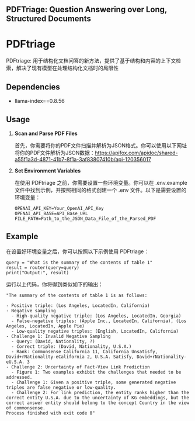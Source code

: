 ## PDFTriage: Question Answering over Long, Structured Documents

# PDFtriage

PDFtriage: 用于结构化文档问答的新方法，提供了基于结构和内容的上下文检索，解决了现有模型在处理结构化文档时的局限性

## Dependencies

- llama-index==0.8.56

## Usage

1. **Scan and Parse PDF Files**

   首先，你需要将你的PDF文件扫描并解析为JSON格式。你可以使用以下网址将你的PDF文件解析为JSON数据：https://apifox.com/apidoc/shared-a55f1a3d-4871-41b7-8f1a-3af83807410b/api-120356017

2. **Set Environment Variables**

   在使用 PDFtriage 之前，你需要设置一些环境变量。你可以在 .env.example 文件中找到示例，并按照相同的格式创建一个 .env 文件。以下是需要设置的环境变量：

   ```plaintext
   OPENAI_API_KEY=Your_OpenAI_API_Key
   OPENAI_API_BASE=API_Base_URL
   FILE_PATH=Path_to_the_JSON_Data_File_of_the_Parsed_PDF
## Example

在设置好环境变量之后，你可以按照以下示例使用 PDFtriage：
``` plaintext
query = "What is the summary of the contents of table 1"
result = router(query=query)
print("Output:", result)  
```

运行以上代码，你将得到类似如下的输出：
``` plaintext
"The summary of the contents of table 1 is as follows:

- Positive triple: (Los Angeles, LocatedIn, California)
- Negative sampling
  - High-quality negative triple: (Los Angeles, LocatedIn, Georgia)
  - False-negative triples: (Apple Inc., LocatedIn, California), (Los Angeles, LocatedIn, Apple Pie)
  - Low-quality negative triples: (English, LocatedIn, California)
- Challenge 1: Invalid Negative Sampling
  - Query: (David, Nationality, ?)
  - Correct triple: (David, Nationality, U.S.A.)
  - Rank: Commonsense California 11, California Unsatisfy, David+rNationality-eCalifornia 2, U.S.A. Satisfy, David+rNationality-eU.S.A. 3
- Challenge 2: Uncertainty of Fact-View Link Prediction
  - Figure 1: Two examples exhibit the challenges that needed to be addressed.
  - Challenge 1: Given a positive triple, some generated negative triples are false negative or low-quality.
  - Challenge 2: For link prediction, the entity ranks higher than the correct entity U.S.A. due to the uncertainty of KG embeddings, but the correct answer entity should belong to the concept Country in the view of commonsense.
Process finished with exit code 0"
```
